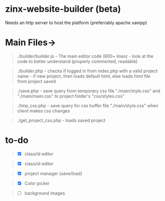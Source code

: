 # zinx-website-builder (beta)
Needs an http server to host the platform (preferrably apache xampp)

# Main Files->

> ./builder/builder.js - The main editor code (600+ lines) - look at the code to better understand (properly commented, readable)

> ./builder.php - checks if logged in from index.php with a valid project name - if new project, then loads default html, else loads html file from project saved

> ./save.php - save query from temporary css file "./main/style.css" and "./main/main.css" to project folder's "css/styles.css"

> ./tmp_css.php - save query for css buffer file "./main/style.css" when client makes css changes

> ./get_project_css.php - loads saved project

# to-do
> - [x] class/id editor

> - [x] class/id editor 

> - [x] project manager (save/load)

> - [x] Color picker

> - [ ] background images
